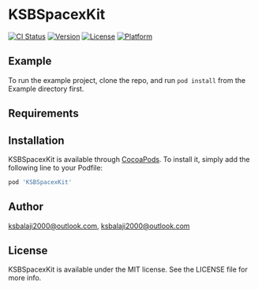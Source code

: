 # KSBSpacexKit

[![CI Status](https://img.shields.io/travis/ksbalaji2000@outlook.com/KSBSpacexKit.svg?style=flat)](https://travis-ci.org/ksbalaji2000@outlook.com/KSBSpacexKit)
[![Version](https://img.shields.io/cocoapods/v/KSBSpacexKit.svg?style=flat)](https://cocoapods.org/pods/KSBSpacexKit)
[![License](https://img.shields.io/cocoapods/l/KSBSpacexKit.svg?style=flat)](https://cocoapods.org/pods/KSBSpacexKit)
[![Platform](https://img.shields.io/cocoapods/p/KSBSpacexKit.svg?style=flat)](https://cocoapods.org/pods/KSBSpacexKit)

## Example

To run the example project, clone the repo, and run `pod install` from the Example directory first.

## Requirements

## Installation

KSBSpacexKit is available through [CocoaPods](https://cocoapods.org). To install
it, simply add the following line to your Podfile:

```ruby
pod 'KSBSpacexKit'
```

## Author

ksbalaji2000@outlook.com, ksbalaji2000@outlook.com

## License

KSBSpacexKit is available under the MIT license. See the LICENSE file for more info.
